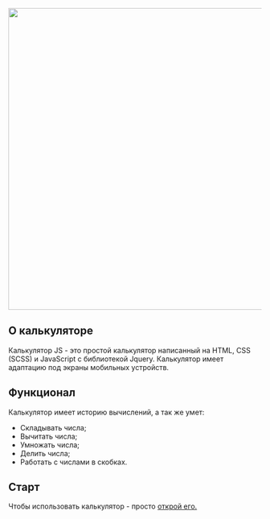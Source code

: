 <p align="center"><img src="https://psv4.userapi.com/c856420/u18686155/docs/d13/853a481ec375/Calculator_JS.png?extra=JhPEljKaAy0nisC6JrNIgDjVEaJQAI_pWK-CTkga7DDahM_JX12SIQAqzXhmPOfVoTz-a2y9IVC2Z1faTBUWl4-uU3crxp3bkC91yMg07HW-Jpynaai4_uSwOSgB9Mxmk2usa-6LTOlyPVnjpP6L8RI" width="600"></p>

## О калькуляторе
Калькулятор JS - это простой калькулятор написанный на HTML, CSS (SCSS) и JavaScript с библиотекой Jquery.
Калькулятор имеет адаптацию под экраны мобильных устройств.

## Функционал
Калькулятор имеет историю вычислений, а так же умет:
- Складывать числа;
- Вычитать числа;
- Умножать числа;
- Делить числа;
- Работать с числами в скобках.

## Старт
Чтобы использовать калькулятор - просто [открой его.](https://chaplingleb.github.io/Calculator/)
